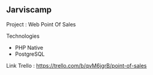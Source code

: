 <h2>Jarviscamp</h2>

Project : Web Point Of Sales

Technologies 
- PHP Native
- PostgreSQL

Link Trello : https://trello.com/b/qvM6jgrB/point-of-sales
 

